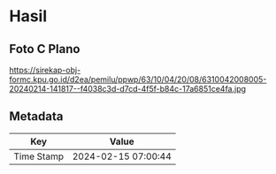 # Hasil

## Foto C Plano

https://sirekap-obj-formc.kpu.go.id/d2ea/pemilu/ppwp/63/10/04/20/08/6310042008005-20240214-141817--f4038c3d-d7cd-4f5f-b84c-17a6851ce4fa.jpg


## Metadata

| Key        | Value               |
| ---------- | ------------------- |
| Time Stamp | 2024-02-15 07:00:44 |



